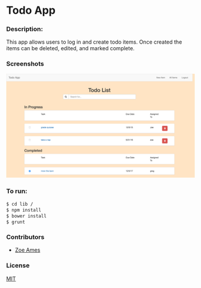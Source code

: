 # Todo App


### Description:  
This app allows users to log in and create todo items.  Once created the items can be deleted, edited, and marked complete.  

### Screenshots
![Image1](todo.png)

### To run:
```
$ cd lib /
$ npm install
$ bower install
$ grunt
```


### Contributors
- [Zoe Ames](https://github.com/zoeames)

### License
[MIT](LICENSE)
